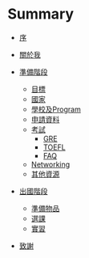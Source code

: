 # Summary

* [序](README.md)
* [關於我](AboutMe.md)
* [準備階段](Preparation/Intro.md)
  * [目標](Preparation/Goal.md)
  * [國家](Preparation/Country.md)
  * [學校及Program](Preparation/Program.md)
  * [申請資料](Preparation/Material.md)
  * [考試](Preparation/Exam.md)
    * [GRE](Exam/GRE.md)
    * [TOEFL](Exam/TOEFL.md)
    * [FAQ](Exam/FAQ.md)
  * [Networking](Preparation/Networking.md)
  * [其他資源](Preparation/Sources.md)

* [出國階段]()
  * [準備物品]()
  * [選課]()
  * [實習]()

* [致謝](Thanks.md)